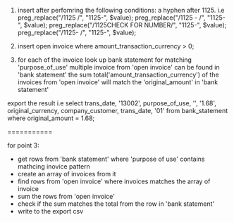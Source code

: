 
1. insert after perfomring the following conditions:
    a hyphen after 1125. i.e
        preg_replace("/1125 /", "1125-", $value);
        preg_replace("/1125 - /", "1125-", $value);
        preg_replace("/1125CHECK FOR NUMBER/", "1125-", $value);
        preg_replace("/1125- /", "1125-", $value);

2. insert open invoice where amount_transaction_currency > 0;

3. for each of the invoice look up bank statement for matching 'purpose_of_use'
    multiple invoice from 'open invoice' can be found in 'bank statement'
    the sum total('amount_transaction_currency') of the invoices from 'open invoice' will match the 'original_amount' in 'bank statement'

export the result
    i.e select trans_date, '13002', purpose_of_use, '', '1.68', original_currency, company_customer, trans_date, '01'
from bank_statement where original_amount = 1.68;

===========

for point 3:
- get rows from 'bank statement' where 'purpose of use' contains mathcing inovice pattern
- create an array of invoices from it
- find rows from 'open invoice' where invoices matches the array of invoice
- sum the rows from 'open invoice'
- check if the sum matches the total from the row in 'bank statement'
- write to the export csv